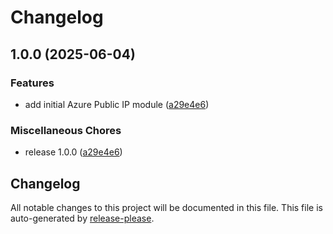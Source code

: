 # Changelog

## 1.0.0 (2025-06-04)


### Features

* add initial Azure Public IP module ([a29e4e6](https://github.com/CloudAstro/terraform-azurerm-public-ip/commit/a29e4e6887d70b2453821ea85be1481bb7f8e6a5))


### Miscellaneous Chores

* release 1.0.0 ([a29e4e6](https://github.com/CloudAstro/terraform-azurerm-public-ip/commit/a29e4e6887d70b2453821ea85be1481bb7f8e6a5))

## Changelog

All notable changes to this project will be documented in this file.
This file is auto-generated by [release-please](https://github.com/googleapis/release-please).
